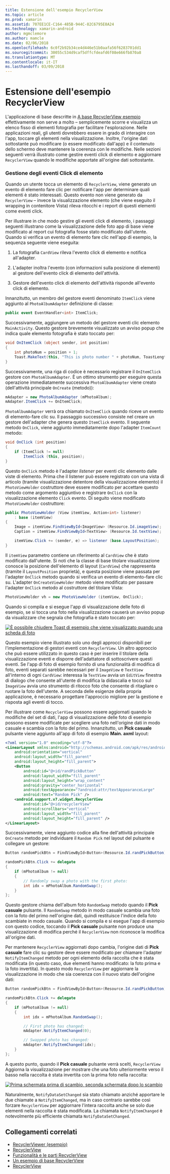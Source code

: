 ```yaml
---
title: Estensione dell'esempio RecyclerView
ms.topic: article
ms.prod: xamarin
ms.assetid: 707EE1CE-C164-485B-944C-82C6795E8A24
ms.technology: xamarin-android
author: mgmclemore
ms.author: mamcle
ms.date: 02/06/2018
ms.openlocfilehash: 6c0f2b92b34ce4d446e51b0aafa56f6283701dd1
ms.sourcegitcommit: 30055c534d9caf5dffcfdeafd6f08e666fb870a8
ms.translationtype: MT
ms.contentlocale: it-IT
ms.lasthandoff: 03/09/2018
---
```

# <a name="extending-the-recyclerview-example"></a>Estensione dell'esempio RecyclerView


L'applicazione di base descritte in [A base RecyclerView esempio](~/android/user-interface/layouts/recycler-view/recyclerview-example.md) effettivamente non serve a molto &ndash; semplicemente scorre e visualizza un elenco fisso di elementi fotografia per facilitare l'esplorazione. Nelle applicazioni reali, gli utenti dovrebbero essere in grado di interagire con l'app, toccare gli elementi nella visualizzazione. Inoltre, l'origine dati sottostante può modificare (o essere modificato dall'app) e il contenuto dello schermo deve mantenere la coerenza con le modifiche. Nelle sezioni seguenti verrà illustrato come gestire eventi click di elemento e aggiornare `RecyclerView` quando le modifiche apportate all'origine dati sottostante.


### <a name="handling-item-click-events"></a>Gestione degli eventi Click di elemento

Quando un utente tocca un elemento di `RecyclerView`, viene generato un evento di elemento fare clic per notificare l'app per determinare quali elementi è stato interessati. Questo evento non viene generato da `RecyclerView` &ndash; invece la visualizzazione elemento (che viene eseguito il wrapping in contenitore Vista) rileva ritocchi e i report di questi elementi come eventi click.

Per illustrare in che modo gestire gli eventi click di elemento, i passaggi seguenti illustrano come la visualizzazione delle foto app di base viene modificato al report cui fotografia fosse stato modificato dall'utente. Quando si verifica un evento di elemento fare clic nell'app di esempio, la sequenza seguente viene eseguita:

1.  La fotografia `CardView` rileva l'evento click di elemento e notifica all'adapter.

2.  L'adapter inoltra l'evento (con informazioni sulla posizione di elementi) al gestore dell'evento click di elemento dell'attività.

3.  Gestore dell'evento click di elemento dell'attività risponde all'evento click di elemento.

Innanzitutto, un membro del gestore eventi denominato `ItemClick` viene aggiunto al `PhotoAlbumAdapter` definizione di classe:

```csharp
public event EventHandler<int> ItemClick;
```

Successivamente, aggiungere un metodo del gestore eventi clic elemento `MainActivity`.
Questo gestore brevemente visualizzato un avviso popup che indica quale elemento fotografia è stato toccato per:

```csharp
void OnItemClick (object sender, int position)
{
    int photoNum = position + 1;
    Toast.MakeText(this, "This is photo number " + photoNum, ToastLength.Short).Show();
}

```

Successivamente, una riga di codice è necessario registrare il `OnItemClick` gestore con `PhotoAlbumAdapter`. È un ottimo strumento per eseguire questa operazione immediatamente successiva `PhotoAlbumAdapter` viene creato (dell'attività principale `OnCreate` (metodo)):

```csharp
mAdapter = new PhotoAlbumAdapter (mPhotoAlbum);
mAdapter.ItemClick += OnItemClick;

```

`PhotoAlbumAdapter` verrà ora chiamato `OnItemClick` quando riceve un evento di elemento-fare clic su. Il passaggio successivo consiste nel creare un gestore dell'adapter che genera questo `ItemClick` evento. Il seguente metodo `OnClick`, viene aggiunto immediatamente dopo l'adapter `ItemCount` metodo:

```csharp
void OnClick (int position)
{
    if (ItemClick != null)
        ItemClick (this, position);
}
```

Questo `OnClick` metodo è l'adapter *listener* per eventi clic elemento dalle viste di elemento. Prima che il listener può essere registrato con una vista di articolo (tramite visualizzazione detentore della visualizzazione elemento) il `PhotoViewHolder` costruttore deve essere modificato per accettare questo metodo come argomento aggiuntivo e registrare `OnClick` con la visualizzazione elemento `Click` evento.
Di seguito viene modificato `PhotoViewHolder` costruttore:

```csharp
public PhotoViewHolder (View itemView, Action<int> listener)
    : base (itemView)
{
    Image = itemView.FindViewById<ImageView> (Resource.Id.imageView);
    Caption = itemView.FindViewById<TextView> (Resource.Id.textView);

    itemView.Click += (sender, e) => listener (base.LayoutPosition);
}

```

Il `itemView` parametro contiene un riferimento al `CardView` che è stato modificato dall'utente. Si noti che la classe di base titolare visualizzazione conosce la posizione dell'elemento di layout (`CardView`) che rappresenta (tramite il `LayoutPosition` proprietà), e questa posizione viene passata per l'adapter `OnClick` metodo quando si verifica un evento di elemento-fare clic su. L'adapter `OnCreateViewHolder` metodo viene modificato per passare l'adapter `OnClick` metodo al costruttore del titolare Vista:

```csharp
PhotoViewHolder vh = new PhotoViewHolder (itemView, OnClick);
```

Quando si compila e si esegue l'app di visualizzazione delle foto di esempio, se si tocca una foto nella visualizzazione causerà un avviso popup da visualizzare che segnala che fotografia è stato toccato per:

[![È possibile chiudere Toast di esempio che viene visualizzato quando una scheda di foto](extending-the-example-images/01-photo-selected-sml.png)](extending-the-example-images/01-photo-selected.png#lightbox)

Questo esempio viene illustrato solo uno degli approcci disponibili per l'implementazione di gestori eventi con `RecyclerView`. Un altro approccio che può essere utilizzato in questo caso è per inserire il titolare della visualizzazione eventi e disporre dell'adattatore di sottoscrivere questi eventi. Se l'app di foto di esempio fornito di una funzionalità di modifica di foto, eventi separati sarebbe necessari per il `ImageView` e `TextView` all'interno di ogni `CardView`: interessa la `TextView` avvia un `EditView` finestra di dialogo che consente all'utente di modifica la didascalia e tocco sul `ImageView` avvia uno strumento di ritocco foto che consente di ritagliare o ruotare la foto dell'utente. A seconda delle esigenze della propria applicazione, è necessario progettare l'approccio migliore per la gestione e risposta agli eventi di tocco.

Per illustrare come `RecyclerView` possono essere aggiornati quando le modifiche del set di dati, l'app di visualizzazione delle foto di esempio possono essere modificate per scegliere una foto nell'origine dati in modo casuale e scambia con la foto del primo. Innanzitutto, un **Pick casuale** pulsante viene aggiunto all'app di foto di esempio **Main. axml** layout:

```xml
<?xml version="1.0" encoding="utf-8"?>
<LinearLayout xmlns:android="http://schemas.android.com/apk/res/android"
    android:orientation="vertical"
    android:layout_width="fill_parent"
    android:layout_height="fill_parent">
    <Button
        android:id="@+id/randPickButton"
        android:layout_width="fill_parent"
        android:layout_height="wrap_content"
        android:gravity="center_horizontal"
        android:textAppearance="?android:attr/textAppearanceLarge"
        android:text="Random Pick" />
    <android.support.v7.widget.RecyclerView
        android:id="@+id/recyclerView"
        android:scrollbars="vertical"
        android:layout_width="fill_parent"
        android:layout_height="fill_parent" />
</LinearLayout>
```

Successivamente, viene aggiunto codice alla fine dell'attività principale `OnCreate` metodo per individuare il `Random Pick` nel layout del pulsante e collegare un gestore:

```csharp
Button randomPickBtn = FindViewById<Button>(Resource.Id.randPickButton);

randomPickBtn.Click += delegate
{
    if (mPhotoAlbum != null)
    {
        // Randomly swap a photo with the first photo:
        int idx = mPhotoAlbum.RandomSwap();
    }
};

```

Questo gestore chiama dell'album foto `RandomSwap` metodo quando il **Pick casuale** pulsante. Il `RandomSwap` metodo in modo casuale scambia una foto con la foto del primo nell'origine dati, quindi restituisce l'indice della foto scambiate in modo casuale. Quando si compila e si esegue l'app di esempio con questo codice, toccando il **Pick casuale** pulsante non produce una visualizzazione di modifica perché il `RecyclerView` non riconosce la modifica all'origine dati.

Per mantenere `RecyclerView` aggiornati dopo cambia, l'origine dati di **Pick casuale** fare clic su gestore deve essere modificato per chiamare l'adapter `NotifyItemChanged` metodo per ogni elemento della raccolta che è stata modificata (in questo caso, due elementi hanno modificato: la foto prima e la foto invertita). In questo modo `RecyclerView` per aggiornare la visualizzazione in modo che sia coerenza con il nuovo stato dell'origine dati:

```csharp
Button randomPickBtn = FindViewById<Button>(Resource.Id.randPickButton);

randomPickBtn.Click += delegate
{
    if (mPhotoAlbum != null)
    {
        int idx = mPhotoAlbum.RandomSwap();

        // First photo has changed:
        mAdapter.NotifyItemChanged(0);

        // Swapped photo has changed:
        mAdapter.NotifyItemChanged(idx);
    }
};

```

A questo punto, quando il **Pick casuale** pulsante verrà scelti, `RecyclerView` Aggiorna la visualizzazione per mostrare che una foto ulteriormente verso il basso nella raccolta è stata invertita con la prima foto nella raccolta:

[![Prima schermata prima di scambio, seconda schermata dopo lo scambio](extending-the-example-images/02-random-pick-sml.png)](extending-the-example-images/02-random-pick.png#lightbox)

Naturalmente, `NotifyDataSetChanged` sia stato chiamato anziché apportare le due chiamate a `NotifyItemChanged`, ma in caso contrario sarebbe così forzare `RecyclerView` per aggiornare l'intera raccolta anche se solo due elementi nella raccolta è stata modificata. La chiamata `NotifyItemChanged` è notevolmente più efficiente chiamata `NotifyDataSetChanged`.


## <a name="related-links"></a>Collegamenti correlati

- [RecyclerViewer (esempio)](https://developer.xamarin.com/samples/monodroid/android5.0/RecyclerViewer)
- [RecyclerView](~/android/user-interface/layouts/recycler-view/index.md)
- [Funzionalità e le parti RecyclerView](~/android/user-interface/layouts/recycler-view/parts-and-functionality.md)
- [Un esempio di base RecyclerView](~/android/user-interface/layouts/recycler-view/recyclerview-example.md)
- [RecyclerView](https://developer.android.com/reference/android/support/v7/widget/RecyclerView.html)
